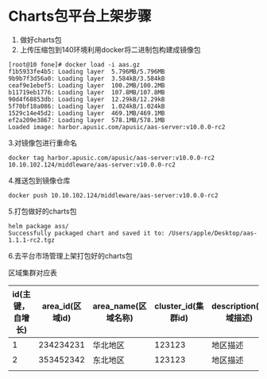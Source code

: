 # Charts包平台上架步骤

1. 做好charts包
2. 上传压缩包到140环境利用docker将二进制包构建成镜像包

```
[root@10 fone]# docker load -i aas.gz 
f1b5933fe4b5: Loading layer  5.796MB/5.796MB
9b9b7f3d56a0: Loading layer  3.584kB/3.584kB
ceaf9e1ebef5: Loading layer  100.2MB/100.2MB
b11719eb1776: Loading layer  107.8MB/107.8MB
90d4f68853db: Loading layer  12.29kB/12.29kB
5f70bf18a086: Loading layer  1.024kB/1.024kB
1529c14e45d2: Loading layer  469.1MB/469.1MB
ef2a209e3867: Loading layer  578.1MB/578.1MB
Loaded image: harbor.apusic.com/apusic/aas-server:v10.0.0-rc2
```

3.对镜像包进行重命名

```
docker tag harbor.apusic.com/apusic/aas-server:v10.0.0-rc2  10.10.102.124/middleware/aas-server:v10.0.0-rc2
```

4.推送包到镜像仓库

```
docker push 10.10.102.124/middleware/aas-server:v10.0.0-rc2
```

5.打包做好的charts包

```
helm package ass/
Successfully packaged chart and saved it to: /Users/apple/Desktop/aas-1.1.1-rc2.tgz

```

6.去平台市场管理上架打包好的charts包



区域集群对应表

| id(主键，自增长) | area_id(区域id) | area_name(区域名称) | cluster_id(集群id) | description(区域描述) |
| ---------------- | --------------- | ------------------- | ------------------ | --------------------- |
| 1                | 234234231       | 华北地区            | 123123             | 地区描述              |
| 2                | 353452342       | 东北地区            | 123123             | 地区描述              |
|                  |                 |                     |                    |                       |

